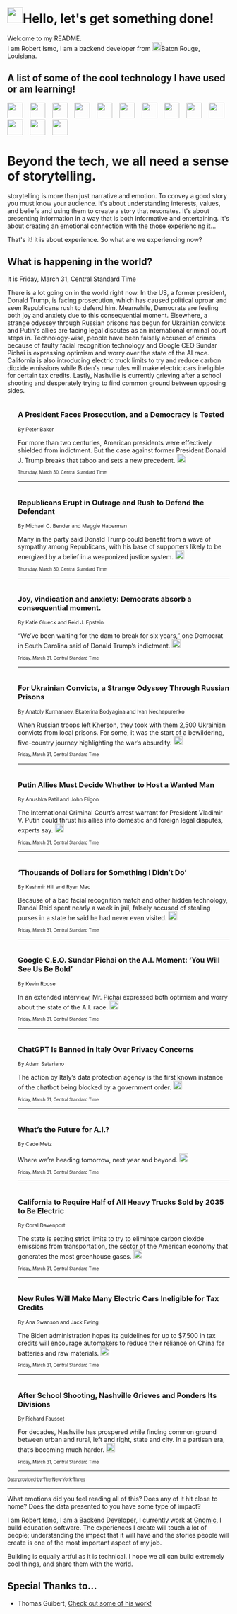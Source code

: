 <h1><img src="https://emojis.slackmojis.com/emojis/images/1643514375/3493/hot-coffee.gif?1643514375" width="35"/>Hello, let's get something done!</h1>

<p>Welcome to my README.<br/>
I am Robert Ismo, I am a backend developer from <img src="https://emojis.slackmojis.com/emojis/images/1638395689/50435/moulin_rouge.png?1638395689" width="20"/>Baton Rouge, Louisiana.</p>
<h2>A list of some of the cool technology I have used or am learning!</h2>
<p>
<img src="https://emojis.slackmojis.com/emojis/images/1643516091/21142/meow_bongotap.gif?1643516091" width="35" alt="">
<img src="https://img.shields.io/badge/Favorite%20Frontend%20Framework-SvelteKit-f83903" alt="">
<img src="https://img.shields.io/badge/Second%20Favorite-Vue-40b581" alt="">
<img src="https://img.shields.io/badge/Most%20Used%20Runtime-Nodejs-78b061" alt="">
<img src="https://emojis.slackmojis.com/emojis/images/1643517416/34482/fire.gif?1643517416" width="35" alt="">
<img src="https://img.shields.io/badge/Javascript%20But%20Better-Typescript-0078ca" alt="">
<img src="https://img.shields.io/badge/Favorite%20Language-Elixir-3e244d" alt="">
<img src="https://img.shields.io/badge/Containerize%20Everything-Docker-6ac9ef" alt="">
<img src="https://emojis.slackmojis.com/emojis/images/1643514596/5999/meow_party.gif?1643514596" width="35" alt="">
<img src="https://img.shields.io/badge/API%20Love%20Language-Graphql-de32a5" alt="">
<img src="https://img.shields.io/badge/Our%20Favorite%20Version%20Controller-Git-e94f33" alt="">
<img src="https://img.shields.io/badge/Favorite%20Database-Redis-d42d1d" alt="">
<img src="https://emojis.slackmojis.com/emojis/images/1643514559/5584/deployparrot.gif?1643514559" width="35" alt="">
<img src="https://img.shields.io/badge/Container%20Interstate-RabbitMQ-f66200" alt="">
<img src="https://img.shields.io/badge/Gotta%20Learn-Kubernetes-316adf" alt="">
<img src="https://img.shields.io/badge/Really%20Mature%20Now-WASM-654fef" alt="">
<img src="https://emojis.slackmojis.com/emojis/images/1666642497/61942/dance_vibe.gif?1666642497" width="35" alt="">
<img src="https://img.shields.io/badge/For%20My%20M1-ARM64-657d96" alt="">
<img src="https://img.shields.io/badge/Loving%20This%20So%20Much-TailwindCSS-17bcb5" alt="">
<img src="https://img.shields.io/badge/Cool%20Build%20Tool-Vite-f9cb24" alt="">
<img src="https://emojis.slackmojis.com/emojis/images/1669231376/62819/working-on-it.gif?1669231376" width="35" alt="">
<img src="https://img.shields.io/badge/Fun%20and%20Easy%20Database-MongoDB-5f8c49" alt="">
<img src="https://img.shields.io/badge/JS%20Life%20Support-NPM-c73737" alt="">
<img src="https://img.shields.io/badge/I%20Liked%20It-DynamoDB-0073b9" alt="">
<img src="https://emojis.slackmojis.com/emojis/images/1643514045/46/question.gif?1643514045" width="35" alt="">
<img src="https://img.shields.io/badge/cool-React-60d6f9" alt="">
<img src="https://img.shields.io/badge/Future%20Big%20Project-Lambda-f37e00" alt="">
<img src="https://img.shields.io/badge/NPM%20But%20Better-PNPM-f1aa07" alt="">
<img src="https://emojis.slackmojis.com/emojis/images/1643514943/9662/fbwow.gif?1643514943" width="35" alt="">
<img src="https://img.shields.io/badge/First%20Language-C-662079" alt="">
<img src="https://img.shields.io/badge/Where%20I%20Deploy%20Frontend-Vercel-000000" alt="">
<img src="https://img.shields.io/badge/Who%20Does%20not%20Want%20an%20App-Swift-f9492a" alt="">
<img src="https://emojis.slackmojis.com/emojis/images/1643514058/151/javascript.png?1643514058" width="35" alt="">
<img src="https://img.shields.io/badge/cool-Python-fbd542" alt="">
<img src="https://img.shields.io/badge/Favorite%20Something-Stripe-656cdc" alt="">
<img src="https://img.shields.io/badge/Of%20Course-HTML5-ed6327" alt="">
<img src="https://emojis.slackmojis.com/emojis/images/1660415405/60731/bomb.gif?1660415405" width="35" alt="">
<img src="https://img.shields.io/badge/hate-CSS-2964ec" alt="">
<img src="https://img.shields.io/badge/Learning-CircleCI-141215" alt="">
<img src="https://img.shields.io/badge/Learning-Rust-fbbb3b" alt="">
<img src="https://emojis.slackmojis.com/emojis/images/1660415397/60712/writing-hand.gif?1660415397" width="35" alt="">
<img src="https://img.shields.io/badge/Dev%20Browser%20of%20Choice-Firefox-cc4e26" alt="">
<img src="https://img.shields.io/badge/Recoverying%20From%20Windows-UNIX-1781e3" alt="">
<img src="https://img.shields.io/badge/LOVE-LogSeq-90c1c2" alt="">
<img src="https://emojis.slackmojis.com/emojis/images/1643514066/223/kirby.gif?1643514066" width="35" alt="">
<img src="https://img.shields.io/badge/Daily%20Driver-MacOS-e6e6e8" alt="">
<img src="https://img.shields.io/badge/Git%20Server-Github-000000" alt="">
<img src="https://img.shields.io/badge/enjoyable-EC2-f17428" alt="">
<img src="https://emojis.slackmojis.com/emojis/images/1643514239/2069/excited.gif?1643514239" width="35" alt="">
</p>
<h1>Beyond the tech, we all need a sense of storytelling.</h1>
<p>storytelling is more than just narrative and emotion. To convey a good story you must know your audience. It's about understanding interests, values, and beliefs and using them to create a story that resonates. It's about presenting information in a way that is both informative and entertaining. It's about creating an emotional connection with the those experiencing it...</p>
<p>That's it! it is about experience. So what are we experiencing now?</p>
<h2>What is happening in the world?</h2>
<p>It is Friday, March 31, Central Standard Time</p>
<p>
There is a lot going on in the world right now. In the US, a former president, Donald Trump, is facing prosecution, which has caused political uproar and seen Republicans rush to defend him. Meanwhile, Democrats are feeling both joy and anxiety due to this consequential moment. Elsewhere, a strange odyssey through Russian prisons has begun for Ukrainian convicts and Putin&#39;s allies are facing legal disputes as an international criminal court steps in. Technology-wise, people have been falsely accused of crimes because of faulty facial recognition technology and Google CEO Sundar Pichai is expressing optimism and worry over the state of the AI race. California is also introducing electric truck limits to try and reduce carbon dioxide emissions while Biden&#39;s new rules will make electric cars ineligible for certain tax credits. Lastly, Nashville is currently grieving after a school shooting and desperately trying to find common ground between opposing sides.</p>
<ol>
<img src="https://img.shields.io/badge/-us-blue" alt="">
<h3>A President Faces Prosecution, and a Democracy Is Tested</h3>
<sub>By Peter Baker</sub>
<p>For more than two centuries, American presidents were effectively shielded from indictment. But the case against former President Donald J. Trump breaks that taboo and sets a new precedent.  <a href="https://nyti.ms/40PfiKN"><img src="https://developer.nytimes.com/files/poweredby_nytimes_30b.png?v=1583354208352" height="20"></a></p>
<sub><sub>Thursday, March 30, Central Standard Time</sub></sub>
<hr/>
<img src="https://img.shields.io/badge/-us-blue" alt="">
<h3>Republicans Erupt in Outrage and Rush to Defend the Defendant</h3>
<sub>By Michael C. Bender and Maggie Haberman</sub>
<p>Many in the party said Donald Trump could benefit from a wave of sympathy among Republicans, with his base of supporters likely to be energized by a belief in a weaponized justice system.  <a href="https://nyti.ms/3M4FigY"><img src="https://developer.nytimes.com/files/poweredby_nytimes_30b.png?v=1583354208352" height="20"></a></p>
<sub><sub>Thursday, March 30, Central Standard Time</sub></sub>
<hr/>
<img src="https://img.shields.io/badge/-us-blue" alt="">
<h3>Joy, vindication and anxiety: Democrats absorb a consequential moment.</h3>
<sub>By Katie Glueck and Reid J. Epstein</sub>
<p>“We’ve been waiting for the dam to break for six years,” one Democrat in South Carolina said of Donald Trump’s indictment.  <a href="https://nyti.ms/3KoV7OD"><img src="https://developer.nytimes.com/files/poweredby_nytimes_30b.png?v=1583354208352" height="20"></a></p>
<sub><sub>Friday, March 31, Central Standard Time</sub></sub>
<hr/>
<img src="https://img.shields.io/badge/-world-blue" alt="">
<h3>For Ukrainian Convicts, a Strange Odyssey Through Russian Prisons</h3>
<sub>By Anatoly Kurmanaev, Ekaterina Bodyagina and Ivan Nechepurenko</sub>
<p>When Russian troops left Kherson, they took with them 2,500 Ukrainian convicts from local prisons. For some, it was the start of a bewildering, five-country journey highlighting the war’s absurdity.  <a href="https://nyti.ms/40wQgQO"><img src="https://developer.nytimes.com/files/poweredby_nytimes_30b.png?v=1583354208352" height="20"></a></p>
<sub><sub>Friday, March 31, Central Standard Time</sub></sub>
<hr/>
<img src="https://img.shields.io/badge/-world-blue" alt="">
<h3>Putin Allies Must Decide Whether to Host a Wanted Man</h3>
<sub>By Anushka Patil and John Eligon</sub>
<p>The International Criminal Court’s arrest warrant for President Vladimir V. Putin could thrust his allies into domestic and foreign legal disputes, experts say.  <a href="https://nyti.ms/42WsAXJ"><img src="https://developer.nytimes.com/files/poweredby_nytimes_30b.png?v=1583354208352" height="20"></a></p>
<sub><sub>Friday, March 31, Central Standard Time</sub></sub>
<hr/>
<img src="https://img.shields.io/badge/-technology-blue" alt="">
<h3>‘Thousands of Dollars for Something I Didn’t Do’</h3>
<sub>By Kashmir Hill and Ryan Mac</sub>
<p>Because of a bad facial recognition match and other hidden technology, Randal Reid spent nearly a week in jail, falsely accused of stealing purses in a state he said he had never even visited.  <a href="https://nyti.ms/40tHPpF"><img src="https://developer.nytimes.com/files/poweredby_nytimes_30b.png?v=1583354208352" height="20"></a></p>
<sub><sub>Friday, March 31, Central Standard Time</sub></sub>
<hr/>
<img src="https://img.shields.io/badge/-technology-blue" alt="">
<h3>Google C.E.O. Sundar Pichai on the A.I. Moment: ‘You Will See Us Be Bold’</h3>
<sub>By Kevin Roose</sub>
<p>In an extended interview, Mr. Pichai expressed both optimism and worry about the state of the A.I. race.  <a href="https://nyti.ms/42Nyjiu"><img src="https://developer.nytimes.com/files/poweredby_nytimes_30b.png?v=1583354208352" height="20"></a></p>
<sub><sub>Friday, March 31, Central Standard Time</sub></sub>
<hr/>
<img src="https://img.shields.io/badge/-technology-blue" alt="">
<h3>ChatGPT Is Banned in Italy Over Privacy Concerns</h3>
<sub>By Adam Satariano</sub>
<p>The action by Italy’s data protection agency is the first known instance of the chatbot being blocked by a government order.  <a href="https://nyti.ms/3ZwVIC5"><img src="https://developer.nytimes.com/files/poweredby_nytimes_30b.png?v=1583354208352" height="20"></a></p>
<sub><sub>Friday, March 31, Central Standard Time</sub></sub>
<hr/>
<img src="https://img.shields.io/badge/-technology-blue" alt="">
<h3>What’s the Future for A.I.?</h3>
<sub>By Cade Metz</sub>
<p>Where we’re heading tomorrow, next year and beyond.  <a href="https://nyti.ms/40NMuCy"><img src="https://developer.nytimes.com/files/poweredby_nytimes_30b.png?v=1583354208352" height="20"></a></p>
<sub><sub>Friday, March 31, Central Standard Time</sub></sub>
<hr/>
<img src="https://img.shields.io/badge/-climate-blue" alt="">
<h3>California to Require Half of All Heavy Trucks Sold by 2035 to Be Electric</h3>
<sub>By Coral Davenport</sub>
<p>The state is setting strict limits to try to eliminate carbon dioxide emissions from transportation, the sector of the American economy that generates the most greenhouse gases.  <a href="https://nyti.ms/3KkOnkG"><img src="https://developer.nytimes.com/files/poweredby_nytimes_30b.png?v=1583354208352" height="20"></a></p>
<sub><sub>Friday, March 31, Central Standard Time</sub></sub>
<hr/>
<img src="https://img.shields.io/badge/-business-blue" alt="">
<h3>New Rules Will Make Many Electric Cars Ineligible for Tax Credits</h3>
<sub>By Ana Swanson and Jack Ewing</sub>
<p>The Biden administration hopes its guidelines for up to $7,500 in tax credits will encourage automakers to reduce their reliance on China for batteries and raw materials.  <a href="https://nyti.ms/3KmOmMY"><img src="https://developer.nytimes.com/files/poweredby_nytimes_30b.png?v=1583354208352" height="20"></a></p>
<sub><sub>Friday, March 31, Central Standard Time</sub></sub>
<hr/>
<img src="https://img.shields.io/badge/-us-blue" alt="">
<h3>After School Shooting, Nashville Grieves and Ponders Its Divisions</h3>
<sub>By Richard Fausset</sub>
<p>For decades, Nashville has prospered while finding common ground between urban and rural, left and right, state and city. In a partisan era, that’s becoming much harder.  <a href="https://nyti.ms/3U6b9A8"><img src="https://developer.nytimes.com/files/poweredby_nytimes_30b.png?v=1583354208352" height="20"></a></p>
<sub><sub>Friday, March 31, Central Standard Time</sub></sub>
<hr/>
</ol>
<a href="https://developer.nytimes.com"><sub><sub>Data provided by The New York Times</sub></sub></a>
<hr/>
<p>What emotions did you feel reading all of this? Does any of it hit close to home? Does the data presented to you have some type of impact?</p>
<p>I am Robert Ismo, I am a Backend Developer, I currently work at <a href="https://gnomic.education/">Gnomic</a>, I build education software. The experiences I create will touch a lot of people; understanding the impact that it will have and the stories people will create is one of the most important aspect of my job.</p>
<p>Building is equally artful as it is technical. I hope we all can build extremely cool things, and share them with the world.</p>
<h2>Special Thanks to...</h2>
<ul>
<li>Thomas Guibert, <a href="https://github.com/thmsgbrt/thmsgbrt">Check out some of his work!</a></li>
</ul>